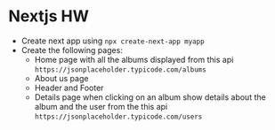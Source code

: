 # Nextjs HW

* Create next app using `npx create-next-app myapp`
* Create the following pages:
    * Home page with all the albums displayed from this api `https://jsonplaceholder.typicode.com/albums`
    * About us page
    * Header and Footer 
    * Details page when clicking on an album show details about the album and the user from the this api `https://jsonplaceholder.typicode.com/users` 